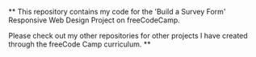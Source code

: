 ** This repository contains my code for the 'Build a Survey Form' Responsive Web Design Project on freeCodeCamp.

Please check out my other repositories for other projects I have created through the freeCode Camp curriculum. **